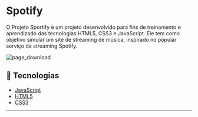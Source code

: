# Spotify

<p>O Projeto Sportify é um projeto desenvolvido para fins de treinamento e aprendizado das tecnologias HTML5, CSS3 e JavaScript. Ele tem como objetivo simular um site de streaming de música, inspirado no popular serviço de streaming Spotify.</p>

![page_download](https://github.com/diogoramosr/Spotify/assets/100318805/ee516752-7d50-4845-bee6-c4a0d90e4e6e)

## :rocket: Tecnologias

-  [JavaScript](https://www.javascript.com/)
-  [HTML5](https://developer.mozilla.org/en-US/docs/Glossary/HTML5)
-  [CSS3](https://www.w3.org/Style/CSS/Overview.en.html)

---
